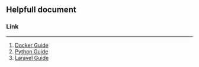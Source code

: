 ## Helpfull document

### Link
-------
1. [Docker Guide](./Docker/)
2. [Python Guide](./Python/)
3. [Laravel Guide](./Laravel/)

